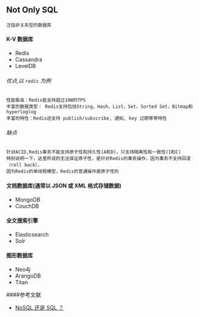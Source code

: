 ## Not Only SQL
    泛指非关系型的数据库
    
#### K-V 数据库
* Redis
* Cassandra
* LevelDB 
###### 优点,以 `redis` 为例
    性能极高：Redis能支持超过10W的TPS
    丰富的数据类型： Redis支持包括String，Hash，List，Set，Sorted Set，Bitmap和hyperloglog
    丰富的特性：Redis还支持 publish/subscribe, 通知, key 过期等等特性
###### 缺点
    针对ACID,Redis事务不能支持原子性和持久性(A和D)，只支持隔离性和一致性(I和C)
    特别说明一下，这里所说的无法保证原子性，是针对Redis的事务操作，因为事务不支持回滚（roll back），
    因为Redis的单线程模型，Redis的普通操作是原子性的
   
   
#### 文档数据库(通常以 JSON 或 XML 格式存储数据) 
* MongoDB
* CouchDB

#### 全文搜索引擎
* Elasticsearch
* Solr

#### 图形数据库
* Neo4j
* ArangoDB
* Titan

####参考文献
* [NoSQL 还是 SQL ？](https://www.jianshu.com/p/296bacba3510)